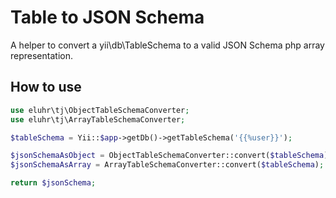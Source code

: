 # Table to JSON Schema

A helper to convert a yii\db\TableSchema to a valid JSON Schema php array representation.

## How to use

```php
use eluhr\tj\ObjectTableSchemaConverter;
use eluhr\tj\ArrayTableSchemaConverter;

$tableSchema = Yii::$app->getDb()->getTableSchema('{{%user}}');

$jsonSchemaAsObject = ObjectTableSchemaConverter::convert($tableSchema);
$jsonSchemaAsArray = ArrayTableSchemaConverter::convert($tableSchema);

return $jsonSchema;
```
